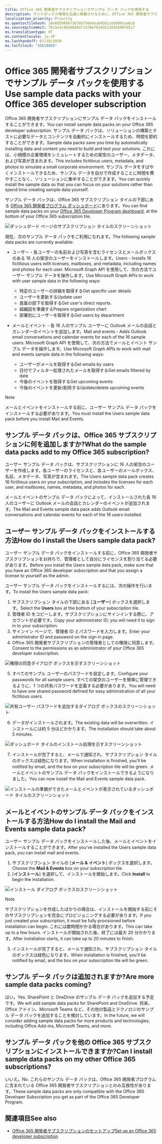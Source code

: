 ```yaml
---
title: Office 365 開発者サブスクリプションでサンプル データ パックを使用する
description: サンドボックス環境を迅速に稼働させるために、Office 365 開発者サブスクリプションにサンプル データ パックをインストールする方法を説明します。
localization_priority: Priority
ms.openlocfilehash: 16e605080673678b750ebeab4501ceb980cea6cb
ms.sourcegitcommit: 76c5e3c9b58026471378e7634d121842690fd517
ms.translationtype: HT
ms.contentlocale: ja-JP
ms.lasthandoff: 07/10/2019
ms.locfileid: "35618856"
---
```

# <a name="use-sample-data-packs-with-your-office-365-developer-subscription"></a><span data-ttu-id="e7226-103">Office 365 開発者サブスクリプションでサンプル データ パックを使用する</span><span class="sxs-lookup"><span data-stu-id="e7226-103">Use sample data packs with your Office 365 developer subscription</span></span>

<span data-ttu-id="e7226-104">Office 365 開発者サブスクリプションにサンプル データ パックをインストールすることができます。</span><span class="sxs-lookup"><span data-stu-id="e7226-104">You can install sample data packs on your Office 365 developer subscription.</span></span> <span data-ttu-id="e7226-105">サンプル データ パックは、ソリューションの構築とテストに必要なデータとコンテンツを自動的にインストールするため、時間を節約することができます。</span><span class="sxs-lookup"><span data-stu-id="e7226-105">Sample data packs save you time by automatically installing data and content you need to build and test your solutions.</span></span> <span data-ttu-id="e7226-106">これには、小規模の企業環境をシミュレートするための架空のユーザー、メタデータ、および写真が含まれます。</span><span class="sxs-lookup"><span data-stu-id="e7226-106">This includes fictitious users, metadata, and photos to simulate a small corporate environment.</span></span> <span data-ttu-id="e7226-107">サンプル データをすばやくインストールできるため、サンプル データを自分で作成することに時間を費やすことなく、ソリューションに集中することができます。</span><span class="sxs-lookup"><span data-stu-id="e7226-107">You can quickly install the sample data so that you can focus on your solutions rather than spend time creating sample data yourself.</span></span>

<span data-ttu-id="e7226-108">サンプル データ パックは、Office 365 サブスクリプション タイルの下部にある [Office 365 開発者プログラム ダッシュボード](https://developer.microsoft.com/office/profile)にあります。</span><span class="sxs-lookup"><span data-stu-id="e7226-108">You can find sample data packs on your [Office 365 Developer Program dashboard](https://developer.microsoft.com/office/profile), at the bottom of your Office 365 subscription tile.</span></span>

![ダッシュボード ページのサブスクリプション タイルのスクリーンショット](images/content-packs-06.PNG)

<span data-ttu-id="e7226-110">現在、次のサンプル データ パックをご利用になれます。</span><span class="sxs-lookup"><span data-stu-id="e7226-110">The following sample data packs are currently available:</span></span>

- <span data-ttu-id="e7226-111">ユーザー - 各ユーザーの名前および写真を含むライセンスとメールボックスのある 16 人の架空のユーザーをインストールします。</span><span class="sxs-lookup"><span data-stu-id="e7226-111">Users - Installs 16 fictitious users with licenses, mailboxes, and metadata, including names and photos for each user.</span></span> <span data-ttu-id="e7226-112">Microsoft Graph API を使用して、次の方法でユーザー サンプル データを操作します。</span><span class="sxs-lookup"><span data-stu-id="e7226-112">Use Microsoft Graph APIs to work with user sample data in the following ways:</span></span>
  - <span data-ttu-id="e7226-113">特定のユーザーの詳細を取得する</span><span class="sxs-lookup"><span data-stu-id="e7226-113">Get specific user details</span></span>
  - <span data-ttu-id="e7226-114">ユーザーを更新する</span><span class="sxs-lookup"><span data-stu-id="e7226-114">Update user</span></span>
  - <span data-ttu-id="e7226-115">直属の部下を取得する</span><span class="sxs-lookup"><span data-stu-id="e7226-115">Get user's direct reports.</span></span>
  - <span data-ttu-id="e7226-116">組織図を準備する</span><span class="sxs-lookup"><span data-stu-id="e7226-116">Prepare organization chart</span></span>  
  - <span data-ttu-id="e7226-117">部署別にユーザーを取得する</span><span class="sxs-lookup"><span data-stu-id="e7226-117">Get users by department</span></span>

- <span data-ttu-id="e7226-118">メールとイベント - 各 16 人のサンプル ユーザーに Outlook メールの会話とカレンダーのイベントを追加します。</span><span class="sxs-lookup"><span data-stu-id="e7226-118">Mail and events - Adds Outlook email conversations and calendar events for each of the 16 sample users.</span></span> <span data-ttu-id="e7226-119">Microsoft Graph API を使用して、次の方法でメールとイベント サンプル データを操作します。</span><span class="sxs-lookup"><span data-stu-id="e7226-119">Use Microsoft Graph APIs to work with mail and events sample data in the following ways:</span></span>
  - <span data-ttu-id="e7226-120">ユーザーがメールを取得する</span><span class="sxs-lookup"><span data-stu-id="e7226-120">Get emails by users</span></span>
  - <span data-ttu-id="e7226-121">日付でフィルター処理されたメールを取得する</span><span class="sxs-lookup"><span data-stu-id="e7226-121">Get emails filtered by date</span></span>
  - <span data-ttu-id="e7226-122">今後のイベントを取得する</span><span class="sxs-lookup"><span data-stu-id="e7226-122">Get upcoming events</span></span>
  - <span data-ttu-id="e7226-123">今後のイベントを更新/削除する</span><span class="sxs-lookup"><span data-stu-id="e7226-123">Update/delete upcoming events</span></span>

> [!NOTE]
> <span data-ttu-id="e7226-124">メールとイベントをインストールする前に、ユーザー サンプル データ パックをインストールする必要があります。</span><span class="sxs-lookup"><span data-stu-id="e7226-124">You must install the Users sample data pack before you install Mail and Events.</span></span>

## <a name="what-do-the-sample-data-packs-add-to-my-office-365-subscription"></a><span data-ttu-id="e7226-125">サンプル データ パックは、Office 365 サブスクリプションに何を追加しますか?</span><span class="sxs-lookup"><span data-stu-id="e7226-125">What do the sample data packs add to my Office 365 subscription?</span></span>

<span data-ttu-id="e7226-126">ユーザー サンプル データ パックは、サブスクリプションに 16 人の架空のユーザーを作成します。各ユーザーのライセンスと、各ユーザーのメールボックス、名前、メタデータ、写真が含まれます。</span><span class="sxs-lookup"><span data-stu-id="e7226-126">The Users sample data pack creates 16 fictitious users on your subscription, and includes the licenses for each user, and mailboxes, names, metadata, and photos for each.</span></span>

<span data-ttu-id="e7226-127">メールとイベントのサンプル データ パックによって、インストールされた各 16 人のユーザーに Outlook メールの会話とカレンダーのイベントが追加されます。</span><span class="sxs-lookup"><span data-stu-id="e7226-127">The Mail and Events sample data pack adds Outlook email conversations and calendar events for each of the 16 users installed.</span></span>

## <a name="how-do-i-install-the-users-sample-data-pack"></a><span data-ttu-id="e7226-128">ユーザー サンプル データ パックをインストールする方法</span><span class="sxs-lookup"><span data-stu-id="e7226-128">How do I install the Users sample data pack?</span></span>

<span data-ttu-id="e7226-129">ユーザー サンプル データ パックをインストールする前に、Office 365 開発者サブスクリプションをお持ちで、管理者として自分にライセンスを割り当てる必要があります。</span><span class="sxs-lookup"><span data-stu-id="e7226-129">Before you install the Users sample data pack, make sure that you have an Office 365 developer subscription and that you assign a license to yourself as the admin.</span></span>

<span data-ttu-id="e7226-130">ユーザー サンプル データ パックをインストールするには、次の操作を行います。</span><span class="sxs-lookup"><span data-stu-id="e7226-130">To install the Users sample data pack:</span></span>

1. <span data-ttu-id="e7226-131">サブスクリプション タイルの下部にある [**ユーザー**] ボックスを選択します。</span><span class="sxs-lookup"><span data-stu-id="e7226-131">Select the **Users** box at the bottom of your subscription tile.</span></span>
2. <span data-ttu-id="e7226-132">管理者 ID をコピーします。サブスクリプションにサインインする際に、アカウントが必要です。</span><span class="sxs-lookup"><span data-stu-id="e7226-132">Copy your administrator ID; you will need it to sign in to your subscription.</span></span>
3. <span data-ttu-id="e7226-133">サインイン ページで、管理者 ID とパスワードを入力します。</span><span class="sxs-lookup"><span data-stu-id="e7226-133">Enter your administrator ID and password on the sign in page.</span></span>
4. <span data-ttu-id="e7226-134">Office 365 開発者サブスクリプションの管理者としての権限に同意します。</span><span class="sxs-lookup"><span data-stu-id="e7226-134">Consent to the permissions as an administrator of your Office 365 developer subscription.</span></span>

![権限の同意ダイアログ ボックスを示すスクリーンショット](images/content-packs-01.png)

5. <span data-ttu-id="e7226-136">すべてのサンプル ユーザーのパスワードを設定します。</span><span class="sxs-lookup"><span data-stu-id="e7226-136">Configure your passwords for all sample users.</span></span> <span data-ttu-id="e7226-137">すべての架空のユーザーを簡単に管理できるように、1 つの共有パスワードを定義する必要があります。</span><span class="sxs-lookup"><span data-stu-id="e7226-137">You will need to have one shared password defined for easy administration of all your fictitious users.</span></span>

![共有ユーザー パスワードを追加するダイアログ ボックスのスクリーンショット](images/content-packs-02.png)

6. <span data-ttu-id="e7226-139">データがインストールされます。</span><span class="sxs-lookup"><span data-stu-id="e7226-139">The existing data will be overwritten.</span></span> <span data-ttu-id="e7226-140">インストールには約 5 分ほどかかります。</span><span class="sxs-lookup"><span data-stu-id="e7226-140">The installation should take about 5 minutes.</span></span>

![ダッシュボード タイルのインストール処理を示すスクリーンショット](images/content-packs-03.PNG)

7. <span data-ttu-id="e7226-142">インストールが完了すると、メールで通知され、サブスクリプション タイルのボックスは緑色になります。</span><span class="sxs-lookup"><span data-stu-id="e7226-142">When installation is finished, you'll be notified by email, and the box on your subscription tile will be green.</span></span> <span data-ttu-id="e7226-143">メールとイベントのサンプル データ パックをインストールできるようになりました。</span><span class="sxs-lookup"><span data-stu-id="e7226-143">You can now install the Mail and Events sample data pack.</span></span>

![インストールの準備ができたメールとイベントが表示されているダッシュボード タイルのスクリーンショット](images/content-packs-04.PNG)

## <a name="how-do-i-install-the-mail-and-events-sample-data-pack"></a><span data-ttu-id="e7226-145">メールとイベントのサンプル データ パックをインストールする方法</span><span class="sxs-lookup"><span data-stu-id="e7226-145">How do I install the Mail and Events sample data pack?</span></span>

<span data-ttu-id="e7226-146">ユーザー サンプル データ パックをインストールした後、メールとイベントをインストールすることができます。</span><span class="sxs-lookup"><span data-stu-id="e7226-146">After you've installed the Users sample data pack, you can install mail and events.</span></span>

1. <span data-ttu-id="e7226-147">サブスクリプション タイルの [**メール &amp; イベント**] ボックスを選択します。</span><span class="sxs-lookup"><span data-stu-id="e7226-147">Choose the **Mail &amp; Events** box on your subscription tile.</span></span>
2. <span data-ttu-id="e7226-148">[**インストール**] を選択して、インストールを開始します。</span><span class="sxs-lookup"><span data-stu-id="e7226-148">Click **Install** to begin the installation.</span></span>

![インストール ダイアログ ボックスのスクリーンショット](images/content-packs-05.png)

> [!NOTE]
> <span data-ttu-id="e7226-150">サブスクリプションを作成したばかりの場合は、インストールを開始する前にそのサブスクリプションを完全にプロビジョニングする必要があります。</span><span class="sxs-lookup"><span data-stu-id="e7226-150">If you just created your subscription, it must be fully provisioned before installation can begin.</span></span> <span data-ttu-id="e7226-151">これには数時間かかる場合があります。</span><span class="sxs-lookup"><span data-stu-id="e7226-151">This can take up to a few hours.</span></span> <span data-ttu-id="e7226-152">インストールが開始された後、終了には最大 20 分かかります。</span><span class="sxs-lookup"><span data-stu-id="e7226-152">After installation starts, it can take up to 20 minutes to finish.</span></span>

3. <span data-ttu-id="e7226-153">インストールが完了すると、メールで通知され、サブスクリプション タイルのボックスは緑色になります。</span><span class="sxs-lookup"><span data-stu-id="e7226-153">When installation is finished, you'll be notified by email, and the box on your subscription tile will be green.</span></span>

## <a name="are-more-sample-data-packs-coming"></a><span data-ttu-id="e7226-154">サンプル データ パックは追加されますか?</span><span class="sxs-lookup"><span data-stu-id="e7226-154">Are more sample data packs coming?</span></span>

<span data-ttu-id="e7226-155">はい。</span><span class="sxs-lookup"><span data-stu-id="e7226-155">Yes.</span></span> <span data-ttu-id="e7226-156">SharePoint と OneDrive のサンプル データ パックを追加する予定です。</span><span class="sxs-lookup"><span data-stu-id="e7226-156">We will add sample data packs for SharePoint and OneDrive.</span></span> <span data-ttu-id="e7226-157">将来、Office アドイン、Microsoft Teams など、その他の製品とテクノロジのサンプル データ パックを追加することを検討しています。</span><span class="sxs-lookup"><span data-stu-id="e7226-157">In the future, we will consider adding sample data packs for more products and technologies, including Office Add-ins, Microsoft Teams, and more.</span></span>

## <a name="can-i-install-sample-data-packs-on-my-other-office-365-subscriptions"></a><span data-ttu-id="e7226-158">サンプル データ パックを他の Office 365 サブスクリプションにインストールできますか?</span><span class="sxs-lookup"><span data-stu-id="e7226-158">Can I install sample data packs on my other Office 365 subscriptions?</span></span>

<span data-ttu-id="e7226-159">いいえ。</span><span class="sxs-lookup"><span data-stu-id="e7226-159">No.</span></span> <span data-ttu-id="e7226-160">これらのサンプル データ パックは、Office 365 開発者プログラムに含まれている Office 365 開発者サブスクリプションとのみ互換性があります。</span><span class="sxs-lookup"><span data-stu-id="e7226-160">These sample data packs are only compatible with the Office 365 Developer Subscription you get as part of the Office 365 Developer Program.</span></span>

## <a name="see-also"></a><span data-ttu-id="e7226-161">関連項目</span><span class="sxs-lookup"><span data-stu-id="e7226-161">See also</span></span>

- [<span data-ttu-id="e7226-162">Office 365 開発者サブスクリプションのセットアップ</span><span class="sxs-lookup"><span data-stu-id="e7226-162">Set up an Office 365 developer subscription</span></span>](office-365-developer-program-get-started.md)
